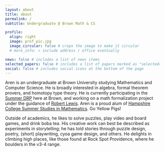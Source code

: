 ```yaml
---
layout: about
title: about
permalink: /
subtitle: Undergraduate @ Brown Math & CS

profile:
  align: right
  image: prof_pic.jpg
  image_circular: false # crops the image to make it circular
  # more_info: > include address / office eventually

news: false # includes a list of news items
selected_papers: false # includes a list of papers marked as "selected={true}"
social: false # includes social icons at the bottom of the page
---
```


Aren is an undergraduate at Brown University studying Mathematics and Computer Science. He is broadly interested in algebra, formal theorem provers, and homotopy type theory. He is currently participating in the [Summer DRP](https://sites.google.com/brown.edu/drp-brown-math/apply) here at Brown, and working on a math formalization project under the guidance of [Robert Lewis](https://robertylewis.com/). Aren is a proud alum of [Hampshire College Summer Studies in Mathematics](https://hcssim.org/). Go Yellow Pigs!

Outside of academics, he likes to solve puzzles, play video and board games, and drink boba tea. His creative work can best be described as experiments in storytelling; he has told stories through puzzle design, poetry, (short) playwriting, cyoa game design, and others. He delights in climbing high places, like those found at Rock Spot Providence, where he boulders in the v3-4 range.